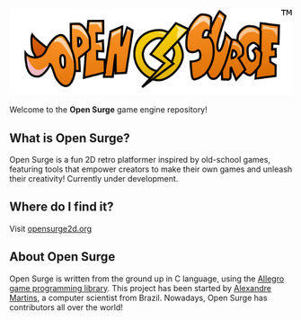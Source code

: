![Open Surge](logo.png)

Welcome to the **Open Surge** game engine repository!

## What is Open Surge?

Open Surge is a fun 2D retro platformer inspired by old-school games, featuring tools that empower creators to make their own games and unleash their creativity! Currently under development.

## Where do I find it?

Visit [opensurge2d.org](http://opensurge2d.org)

## About Open Surge

Open Surge is written from the ground up in C language, using the [Allegro game programming library](http://liballeg.org). This project has been started by [Alexandre Martins](http://github.com/alemart), a computer scientist from Brazil. Nowadays, Open Surge has contributors all over the world!

